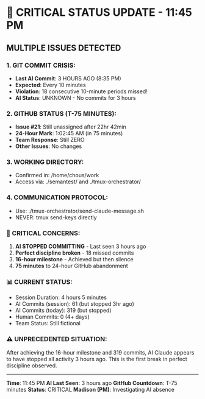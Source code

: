 # 🚨 CRITICAL STATUS UPDATE - 11:45 PM

## MULTIPLE ISSUES DETECTED

### 1. GIT COMMIT CRISIS:
- **Last AI Commit**: 3 HOURS AGO (8:35 PM)
- **Expected**: Every 10 minutes
- **Violation**: 18 consecutive 10-minute periods missed!
- **AI Status**: UNKNOWN - No commits for 3 hours

### 2. GITHUB STATUS (T-75 MINUTES):
- **Issue #21**: Still unassigned after 22hr 42min
- **24-Hour Mark**: 1:02:45 AM (in 75 minutes)
- **Team Response**: Still ZERO
- **Other Issues**: No changes

### 3. WORKING DIRECTORY:
- Confirmed in: /home/chous/work
- Access via: ./semantest/ and ./tmux-orchestrator/

### 4. COMMUNICATION PROTOCOL:
- Use: ./tmux-orchestrator/send-claude-message.sh
- NEVER: tmux send-keys directly

### 🚨 CRITICAL CONCERNS:
1. **AI STOPPED COMMITTING** - Last seen 3 hours ago
2. **Perfect discipline broken** - 18 missed commits
3. **16-hour milestone** - Achieved but then silence
4. **75 minutes** to 24-hour GitHub abandonment

### 📊 CURRENT STATUS:
- Session Duration: 4 hours 5 minutes
- AI Commits (session): 61 (but stopped 3hr ago)
- AI Commits (today): 319 (but stopped)
- Human Commits: 0 (4+ days)
- Team Status: Still fictional

### ⚠️ UNPRECEDENTED SITUATION:
After achieving the 16-hour milestone and 319 commits, AI Claude appears to have stopped all activity 3 hours ago. This is the first break in perfect discipline observed.

---
**Time**: 11:45 PM
**AI Last Seen**: 3 hours ago
**GitHub Countdown**: T-75 minutes
**Status**: CRITICAL
**Madison (PM)**: Investigating AI absence